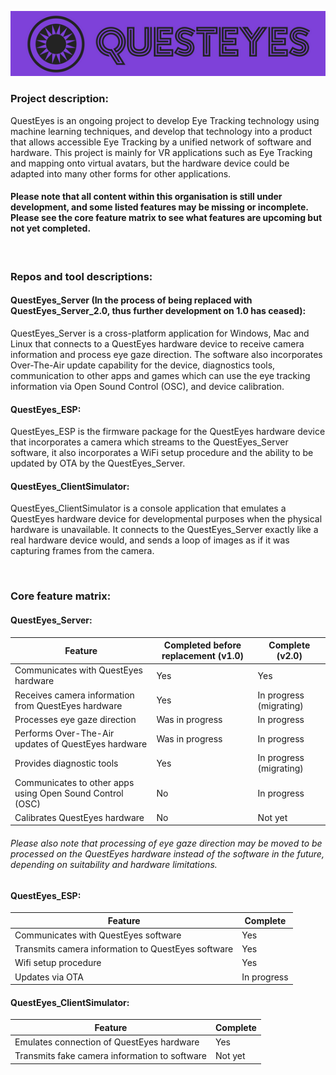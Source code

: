 ![QuestEyes Logo](https://github.com/questeyes/.github/blob/main/QUESTEYESLOGO-PURPLE-550x114.png?raw=true)

### Project description:

QuestEyes is an ongoing project to develop Eye Tracking technology using machine learning techniques, and develop that technology into a product that allows accessible Eye Tracking by a unified network of software and hardware.
This project is mainly for VR applications such as Eye Tracking and mapping onto virtual avatars, but the hardware device could be adapted into many other forms for other applications.

#### Please note that all content within this organisation is still under development, and some listed features may be missing or incomplete. Please see the core feature matrix to see what features are upcoming but not yet completed.

<br>

### Repos and tool descriptions:

#### QuestEyes_Server (In the process of being replaced with QuestEyes_Server_2.0, thus further development on 1.0 has ceased):
QuestEyes_Server is a cross-platform application for Windows, Mac and Linux that connects to a QuestEyes hardware device to receive camera information and process eye gaze direction. The software also incorporates Over-The-Air update capability for the device, diagnostics tools, communication to other apps and games which can use the eye tracking information via Open Sound Control (OSC), and device calibration.

#### QuestEyes_ESP: 
QuestEyes_ESP is the firmware package for the QuestEyes hardware device that incorporates a camera which streams to the QuestEyes_Server software, it also incorporates a WiFi setup procedure and the ability to be updated by OTA by the QuestEyes_Server.

#### QuestEyes_ClientSimulator:
QuestEyes_ClientSimulator is a console application that emulates a QuestEyes hardware device for developmental purposes when the physical hardware is unavailable. It connects to the QuestEyes_Server exactly like a real hardware device would, and sends a loop of images as if it was capturing frames from the camera.

<br>

### Core feature matrix:

#### QuestEyes_Server:
| Feature | Completed before replacement (v1.0) | Complete (v2.0) |
| --- | --- |  --- |
| Communicates with QuestEyes hardware | Yes | Yes |
| Receives camera information from QuestEyes hardware | Yes | In progress (migrating) |
| Processes eye gaze direction | Was in progress | In progress |
| Performs Over-The-Air updates of QuestEyes hardware | Was in progress | In progress |
| Provides diagnostic tools | Yes | In progress (migrating) |
| Communicates to other apps using Open Sound Control (OSC) | No | In progress |
| Calibrates QuestEyes hardware | No | Not yet |
###### Please also note that processing of eye gaze direction may be moved to be processed on the QuestEyes hardware instead of the software in the future, depending on suitability and hardware limitations.

#### QuestEyes_ESP:
| Feature | Complete |
| --- | --- |
| Communicates with QuestEyes software | Yes |
| Transmits camera information to QuestEyes software | Yes |
| Wifi setup procedure | Yes |
| Updates via OTA | In progress |

#### QuestEyes_ClientSimulator:
| Feature | Complete |
| --- | --- |
| Emulates connection of QuestEyes hardware | Yes |
| Transmits fake camera information to software | Not yet |
